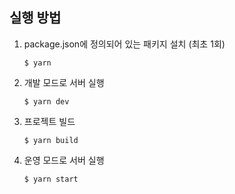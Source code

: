 ## 실행 방법
1.  package.json에 정의되어 있는 패키지 설치 (최초 1회)
    ```shell
    $ yarn
    ```
1.  개발 모드로 서버 실행
    ```shell
    $ yarn dev
    ```
1.  프로젝트 빌드
    ```shell
    $ yarn build
    ```
1.  운영 모드로 서버 실행
    ```shell
    $ yarn start
    ```
